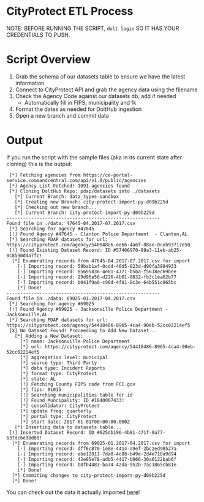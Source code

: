 CityProtect ETL Process
===
NOTE: BEFORE RUNNING THE SCRIPT, `dolt login` SO IT HAS YOUR CREDENTIALS TO PUSH.

Script Overview
====
1. Grab the schema of our datasets table to ensure we have the latest information
2. Connect to CityProtect API and grab the agency data using the filename
3. Check the Agency Code against our datasets db, add if needed
    * Automatically fill in FIPS, municipality and fk
4. Format the dates as needed for DoltHub ingestion
5. Open a new branch and commit data

Output
====
If you run the script with the sample files (aka in its current state after cloning) this is the output:
```
 [*] Fetching agencies from https://ce-portal-service.commandcentral.com/api/v1.0/public/agencies
 [*] Agency List Fetched! 1091 agencies found
 [*] Cloning DoltHub Repo: pdap/datasets into ./datasets
   [*] Current Branch: data_types-sandbox
   [*] Creating new Branch: city-protect-import-py-d09b225d
   [*] Checking out new branch...
   [*] Current Branch: city-protect-import-py-d09b225d
--------------------------------------------------------
Found file in ./data: 47645-04.2017-07.2017.csv
 [*] Searching for agency #47645
 [!] Found Agency #47645 - Clanton Police Department  - Clanton,AL
 [*] Searching PDAP datasets for url: https://cityprotect.com/agency/540048e6-ee66-4a6f-88ae-0ceb93717e50
 [!] Found Existing Dataset Record: ID #57406970-99a3-11eb-ab25-8c8590d4a7fc!
  [*] Enumerating records from 47645-04.2017-07.2017.csv for import
    [-] Importing record: 59bab1af-0cdd-46d5-823d-d90fa3804933
    [-] Importing record: 85695836-4e01-4771-b5ba-f5638ec69bee
    [-] Importing record: 29d96e56-d226-4b01-8832-fb3c1ea62b77
    [-] Importing record: b041f9a6-c96d-4f81-8c3e-64b551c965bc
    [*] Done!
--------------------------------------------------------
Found file in ./data: 69025-01.2017-04.2017.csv
 [*] Searching for agency #69025
 [!] Found Agency #69025 - Jacksonville Police Department - Jacksonville,AL
 [*] Searching PDAP datasets for url: https://cityprotect.com/agency/54418486-8965-4ca4-90eb-52cc02214ef5
 [X] No Dataset Found! Proceeding to Add New Dataset...
   [*] Adding a New Dataset:
     [*] name: Jacksonville Police Department
     [*] url: https://cityprotect.com/agency/54418486-8965-4ca4-90eb-52cc02214ef5
     [*] aggregation level: municipal
     [*] source type: Third Party
     [*] data type: Incident Reports
     [*] format type: CityProtect
     [*] state: AL
     [!] Fetching County FIPS code from FCC.gov
     [*] fips: 01015
     [!] Searching municipalities table for id
     [!] Found Muncipality: ID #1840007433!
     [*] consolidator: CityProtect
     [*] update freq: quarterly
     [*] portal type: CityProtect
     [*] start date: 2017-01-01T00:00:00.000Z
   [*] Inserting data to datasets table...
 [!] Inserted Dataset Record: ID #625db196-4b81-471f-9a77-637dc6e98d60!
  [*] Enumerating records from 69025-01.2017-04.2017.csv for import
    [-] Importing record: dff6c870-1e8e-4414-a9ef-2bc2ed98527a
    [-] Importing record: ebe12011-7da0-4c88-b49e-2d4e718a9d94
    [-] Importing record: 42e95e78-adb5-4417-b966-30a6122bab6f
    [-] Importing record: b8fb4483-ba74-42da-952b-7ac3865cb81e
    [*] Done!
  [*] Commiting changes to city-protect-import-py-d09b225d
  [*] Done!
```

You can check out the data it actually imported [here](https://www.dolthub.com/repositories/pdap/datasets/query/city-protect-import-py-d09b225d?q=SELECT+*%0AFROM+%60data_incident_reports%60%0Awhere+datasets_id+%3D+%27625db196-4b81-471f-9a77-637dc6e98d60%27%0A%0A%0A%0A%0A%0A%0A&active=Tables)!